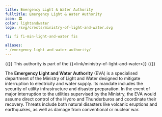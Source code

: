 ```yaml
---
title: Emergency Light & Water Authority
fulltitle: Emergency Light & Water Authority
icon: 🏛️
color: lightandwater
logo: /svg/crests/ministry-of-light-and-water.svg

fi: fi fi-min-light-and-water fis

aliases:
- /emergency-light-and-water-authority/
---
```

{{<note series>}}
 This authority is part of the {{<link/ministry-of-light-and-water>}}
{{</note>}}

The <span class="fi fi-min-light-and-water fis"></span> **Emergency Light and Water Authority** (EVA) is a specialised department of the Ministry of Light and Water designed to mitigate interruption to electricity and water supply. Its mandate includes the security of utility infrastructure and disaster preparation. In the event of major interruption to the utilities supervised by the Ministry, the EVA would assume direct control of the Hydro and Thunderburos and coordinate their recovery. Threats include both natural disasters like volcanic eruptions and earthquakes, as well as damage from conventional or nuclear war.